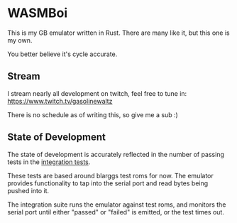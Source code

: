 # WASMBoi

This is my GB emulator written in Rust. There are many like it, but this one is my own.

You better believe it's cycle accurate.

## Stream

I stream nearly all development on twitch, feel free to tune in: https://www.twitch.tv/gasolinewaltz

There is no schedule as of writing this, so give me a sub :)

## State of Development

The state of development is accurately reflected in the number of passing tests in the [integration tests](./tests).

These tests are based around blarggs test roms for now. The emulator provides functionality to tap into 
the serial port and read bytes being pushed into it. 

The integration suite runs the emulator against test roms, and monitors the serial port until either 
"passed" or "failed" is emitted, or the test times out.


